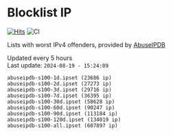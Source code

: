 # Blocklist IP

[![Hits](https://hits.seeyoufarm.com/api/count/incr/badge.svg?url=https%3A%2F%2Fgithub.com%2Fborestad%2Fblocklist-ip%2F&count_bg=%2379C83D&title_bg=%23555555&icon=&icon_color=%23E7E7E7&title=hits&edge_flat=false)](https://hits.seeyoufarm.com)  ![CI](https://img.shields.io/github/workflow/status/borestad/blocklist-ip/CI?style=flat-square)

Lists with worst IPv4 offenders, provided by [AbuseIPDB](https://www.abuseipdb.com/)

<!-- FOOTER-PLACEHOLDER -->
Updated every 5 hours<br>
Last update: `2024-08-19 - 15:24:09`
```
abuseipdb-s100-1d.ipset (23686 ip)
abuseipdb-s100-2d.ipset (27273 ip)
abuseipdb-s100-3d.ipset (29716 ip)
abuseipdb-s100-7d.ipset (36395 ip)
abuseipdb-s100-30d.ipset (58628 ip)
abuseipdb-s100-60d.ipset (90247 ip)
abuseipdb-s100-90d.ipset (113184 ip)
abuseipdb-s100-120d.ipset (134019 ip)
abuseipdb-s100-all.ipset (607897 ip)
```
